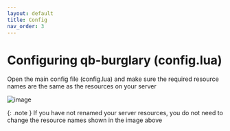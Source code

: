 ```yaml
---
layout: default
title: Config
nav_order: 3
---
```


# Configuring qb-burglary (config.lua)

Open the main config file (config.lua) and make sure the required resource names are the same as the resources on your server

![image](https://user-images.githubusercontent.com/123037761/213881742-2261f909-2291-47af-b9dc-8b0d14d0561d.png)

{: .note }
If you have not renamed your server resources, you do not need to change the resource names shown in the image above

